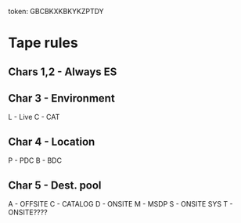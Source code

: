 token: GBCBKXKBKYKZPTDY

# Tape rules
## Chars 1,2 - Always ES
## Char 3 - Environment
L - Live
C - CAT
## Char 4 - Location
P - PDC
B - BDC
## Char 5 - Dest. pool
A - OFFSITE
C - CATALOG
D - ONSITE
M - MSDP
S - ONSITE SYS
T - ONSITE????
